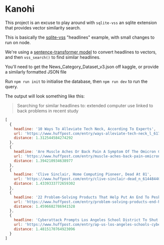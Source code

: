 # Kanohi

This project is an excuse to play around with `sqlite-vss` an sqlite extension that
provides vector similarity search.

This is basically the [sqlite-vss](https://github.com/asg017/sqlite-vss) "headlines" example, with small changes
to run on node.

We're using a [sentence-transformer model](https://huggingface.co/sentence-transformers/all-MiniLM-L6-v2) to
convert headlines to vectors, and then `vss_search()` to find similar headlines.

You'll need to get the News_Category_Dataset_v3.json off kaggle, or provide a similarly formatted JSON file

Run `npm run init` to initialise the database, then `npm run dev` to run the query.

The output will look something like this:

> Searching for similar headlines to: extended computer use linked to back problems in recent study
```javascript
[
  {
    headline: '10 Ways To Alleviate Tech Neck, According To Experts',
    url: 'https://www.huffpost.com/entry/ways-alleviate-tech-neck_l_617985f8e4b066de4f6b065b',
    distance: 1.312544584274292
  },
  {
    headline: 'Are Muscle Aches Or Back Pain A Symptom Of The Omicron COVID Variant?',
    url: 'https://www.huffpost.com/entry/muscle-aches-back-pain-omicron-covid_l_61e07d89e4b04bd27ed6de34',
    distance: 1.394210934638977
  },
  {
    headline: 'Clive Sinclair, Home Computing Pioneer, Dead At 81',
    url: 'https://www.huffpost.com/entry/clive-sinclair-dead_n_61448440e4b07ad8c8dea09d',
    distance: 1.4339333772659302
  },
  {
    headline: '22 Problem-Solving Products That Help Put An End To Pesky Home Issues',
    url: 'https://www.huffpost.com/entry/problem-solving-products-end-home-problems_l_61117f1de4b0be1936debd8c',
    distance: 1.4596682786941528
  },
  {
    headline: 'Cyberattack Prompts Los Angeles School District To Shut Down Its Computer Systems',
    url: 'https://www.huffpost.com/entry/ap-us-los-angeles-schools-cyberattack_n_63184088e4b046aa022f1bd4',
    distance: 1.4815170764923096
  }
]
```

